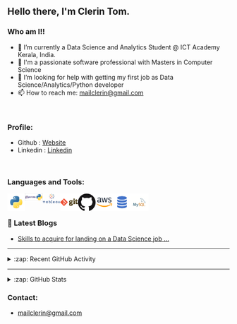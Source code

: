 ## Hello there, I'm Clerin Tom.

### Who am I!!

- 🌱 I’m currently a Data Science and Analytics Student @ ICT Academy Kerala, India.
- 🔭 I'm a passionate software professional with Masters in Computer Science
- 🤔 I’m looking for help with getting my first job as Data Science/Analytics/Python developer
- 📫 How to reach me: mailclerin@gmail.com

<br />

### Profile:
- Github : [Website]
- Linkedin : [Linkedin]

<br />

### Languages and Tools:

<img align="left" alt="Python" width="40px" src="/icons/python.png" />
<img align="left" alt="Pandas" width="40px" src="/icons/pandas.png" />
<img align="left" alt="Tableau" width="40px" src="/icons/tableau.png" />
<img align="left" alt="Git" width="40px" src="/icons/git.png" />
<img align="left" alt="GitHub" width="40px" src="/icons/github.png" />
<img align="left" alt="AWS" width="40px" src="/icons/aws.png" />
<img align="left" alt="Visual Studio Code" width="40px" src="/icons/sql.png" />
<img align="left" alt="MySQL" width="40px" src="/icons/mysql.png" />

<br />
<br />



### 📕 Latest Blogs
<!-- BLOG-POST-LIST:START -->
- [Skills to acquire for landing on a Data Science job ...](https://dev.to/clerintom/skills-to-acquire-for-landing-on-a-data-science-job--3mkb)
<!-- BLOG-POST-LIST:END -->
---

<details>
  <summary>:zap: Recent GitHub Activity</summary>
</details>


---
<details>
  <summary>:zap: GitHub Stats</summary>
</details>


### Contact: 
- mailclerin@gmail.com

[email]: mailclerin@gmail.com
[Website]: https://clerintom.github.io/
[Linkedin]: https://www.linkedin.com/in/clerintom
